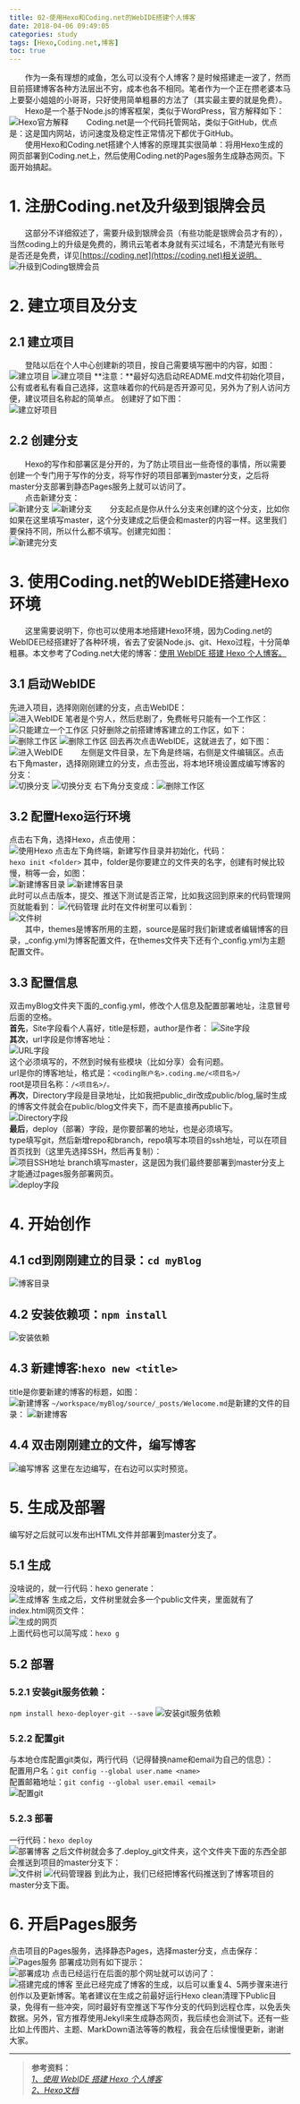 ```yaml
---
title: 02-使用Hexo和Coding.net的WebIDE搭建个人博客
date: 2018-04-06 09:49:05
categories: study
tags: [Hexo,Coding.net,博客]
toc: true
---
```

&emsp;&emsp;作为一条有理想的咸鱼，怎么可以没有个人博客？是时候搭建走一波了，然而目前搭建博客各种方法层出不穷，成本也各不相同。笔者作为一个正在攒老婆本马上要娶小姐姐的小哥哥，只好使用简单粗暴的方法了（其实最主要的就是免费）。   
&emsp;&emsp;Hexo是一个基于Node.js的博客框架，类似于WordPress，官方解释如下：   
![Hexo官方解释](https://fslong.coding.me/blog/images/study/02/1.png)
&emsp;&emsp;Coding.net是一个代码托管网站，类似于GitHub，优点是：这是国内网站，访问速度及稳定性正常情况下都优于GitHub。   
&emsp;&emsp;使用Hexo和Coding.net搭建个人博客的原理其实很简单：将用Hexo生成的网页部署到Coding.net上，然后使用Coding.net的Pages服务生成静态网页。下面开始搞起。   
# 1. 注册Coding.net及升级到银牌会员   
&emsp;&emsp;这部分不详细叙述了，需要升级到银牌会员（有些功能是银牌会员才有的），当然coding上的升级是免费的，腾讯云笔者本身就有买过域名，不清楚光有账号是否还是免费，详见[https://coding.net](https://coding.net)相关说明。   
![升级到Coding银牌会员](https://fslong.coding.me/blog/images/study/02/2.png)
# 2. 建立项目及分支
## 2.1 建立项目   
&emsp;&emsp;登陆以后在个人中心创建新的项目，按自己需要填写圈中的内容，如图：   
![建立项目](https://fslong.coding.me/blog/images/study/02/3.png)
![建立项目](https://fslong.coding.me/blog/images/study/02/4.png)
**注意：**最好勾选启动README.md文件初始化项目，公有或者私有看自己选择，这意味着你的代码是否开源可见，另外为了别人访问方便，建议项目名称起的简单点。
创建好了如下图：   
![建立好项目](https://fslong.coding.me/blog/images/study/02/5.png)
<!-- more -->
## 2.2 创建分支   
&emsp;&emsp;Hexo的写作和部署区是分开的，为了防止项目出一些奇怪的事情，所以需要创建一个专门用于写作的分支，将写作好的项目部署到master分支，之后将master分支部署到静态Pages服务上就可以访问了。   
&emsp;&emsp;点击新建分支：   
![新建分支](https://fslong.coding.me/blog/images/study/02/6.png)
![新建分支](https://fslong.coding.me/blog/images/study/02/7.png)
&emsp;&emsp;分支起点是你从什么分支来创建的这个分支，比如你如果在这里填写master，这个分支建成之后便会和master的内容一样。这里我们要保持不同，所以什么都不填写。创建完如图：   
![新建完分支](https://fslong.coding.me/blog/images/study/02/8.png)
# 3. 使用Coding.net的WebIDE搭建Hexo环境   
&emsp;&emsp;这里需要说明下，你也可以使用本地搭建Hexo环境，因为Coding.net的WebIDE已经搭建好了各种环境，省去了安装Node.js、git、Hexo过程，十分简单粗暴。本文参考了Coding.net大佬的博客：[使用 WebIDE 搭建 Hexo 个人博客。](https://blog.coding.net/blog/webide-hexo)   
## 3.1 启动WebIDE   
先进入项目，选择刚刚创建的分支，点击WebIDE：  
![进入WebIDE](https://fslong.coding.me/blog/images/study/02/9.png)
笔者是个穷人，然后悲剧了，免费帐号只能有一个工作区：   
![只能建立一个工作区](https://fslong.coding.me/blog/images/study/02/10.png)
只好删除之前搭建博客建立的工作区，如下：   
![删除工作区](https://fslong.coding.me/blog/images/study/02/11.png)
![删除工作区](https://fslong.coding.me/blog/images/study/02/12.png) 
回去再次点击WebIDE，这就进去了，如下图：   
![进入WebIDE](https://fslong.coding.me/blog/images/study/02/13.png)
&emsp;&emsp;左侧是文件目录，左下角是终端，右侧是文件编辑区。点击右下角master，选择刚刚建立的分支，点击签出，将本地环境设置成编写博客的分支：   
![切换分支](https://fslong.coding.me/blog/images/study/02/14.png)
![切换分支](https://fslong.coding.me/blog/images/study/02/15.png)
右下角分支变成：![删除工作区](https://fslong.coding.me/blog/images/study/02/16.png)
## 3.2 配置Hexo运行环境   
点击右下角，选择Hexo，点击使用：   
![使用Hexo](https://fslong.coding.me/blog/images/study/02/17.png)
点击左下角终端，新建写作目录并初始化，代码：  
``hexo init <folder>``
其中，folder是你要建立的文件夹的名字，创建有时候比较慢，稍等一会，如图：   
![新建博客目录](https://fslong.coding.me/blog/images/study/02/18.png)
![新建博客目录](https://fslong.coding.me/blog/images/study/02/19.png)  
此时可以点击版本，提交、推送下测试是否正常，比如我这回到原来的代码管理网页就能看到：
![代码管理](https://fslong.coding.me/blog/images/study/02/20.png)
此时在文件树里可以看到：   
![文件树](https://fslong.coding.me/blog/images/study/02/21.png)  
&emsp;&emsp;其中，themes是博客所用的主题，source是届时我们新建或者编辑博客的目录，_config.yml为博客配置文件，在themes文件夹下还有个_config.yml为主题配置文件。
## 3.3 配置信息   
双击myBlog文件夹下面的_config.yml，修改个人信息及配置部署地址，注意冒号后面的空格。   
**首先**，Site字段看个人喜好，title是标题，author是作者：
![Site字段](https://fslong.coding.me/blog/images/study/02/22.png)   
**其次**，url字段是你博客地址：   
![URL字段](https://fslong.coding.me/blog/images/study/02/23.png)  
这个必须填写的，不然到时候有些模块（比如分享）会有问题。   
url是你的博客地址，格式是：``<coding账户名>.coding.me/<项目名>/``   
root是项目名称：``/<项目名>/。``   
**再次**，Directory字段是目录地址，比如我把public_dir改成public/blog,届时生成的博客文件就会在public/blog文件夹下，而不是直接再public下。   
![Directory字段](https://fslong.coding.me/blog/images/study/02/24.png)  
**最后**，deploy（部署）字段，是你要部署的地址，也是必须填写。   
type填写git，然后新增repo和branch，repo填写本项目的ssh地址，可以在项目首页找到（这里先选择SSH，然后再复制）：   
![项目SSH地址](https://fslong.coding.me/blog/images/study/02/25.png) 
branch填写master，这是因为我们最终要部署到master分支上才能通过pages服务部署网页。   
![deploy字段](https://fslong.coding.me/blog/images/study/02/26.png)
# 4. 开始创作   
## 4.1 cd到刚刚建立的目录：``cd myBlog``
![博客目录](https://fslong.coding.me/blog/images/study/02/27.png)
## 4.2 安装依赖项：``npm install``
![安装依赖](https://fslong.coding.me/blog/images/study/02/28.png)
## 4.3 新建博客:``hexo new <title>``  
title是你要新建的博客的标题，如图：   
![新建博客](https://fslong.coding.me/blog/images/study/02/29.png)
``~/workspace/myBlog/source/_posts/Welocome.md``是新建的文件的目录：
![新建博客](https://fslong.coding.me/blog/images/study/02/30.png)
## 4.4 双击刚刚建立的文件，编写博客   
![编写博客](https://fslong.coding.me/blog/images/study/02/31.png)
这里在左边编写，在右边可以实时预览。   
# 5. 生成及部署   
编写好之后就可以发布出HTML文件并部署到master分支了。   
## 5.1 生成   
没啥说的，就一行代码：hexo generate：   
![生成博客](https://fslong.coding.me/blog/images/study/02/32.png)
生成之后，文件树里就会多一个public文件夹，里面就有了index.html网页文件：      
![生成的网页](https://fslong.coding.me/blog/images/study/02/33.png)  
上面代码也可以简写成：``hexo g``
## 5.2 部署   
### 5.2.1 安装git服务依赖：   
``npm install hexo-deployer-git --save``
![安装git服务依赖](https://fslong.coding.me/blog/images/study/02/34.png)
### 5.2.2 配置git   
与本地仓库配置git类似，两行代码（记得替换name和email为自己的信息）：   
配置用户名：``git config --global user.name <name>``   
配置邮箱地址：``git config --global user.email <email>``   
![配置git](https://fslong.coding.me/blog/images/study/02/35.png) 
### 5.2.3 部署   
一行代码：``hexo deploy``   
![部署博客](https://fslong.coding.me/blog/images/study/02/36.png)
之后文件树就会多了.deploy_git文件夹，这个文件夹下面的东西全部会推送到项目的master分支下：   
![文件树](https://fslong.coding.me/blog/images/study/02/37.png)
![代码管理器](https://fslong.coding.me/blog/images/study/02/38.png)
到此为止，我们已经把博客代码推送到了博客项目的master分支下面。   
# 6. 开启Pages服务   
点击项目的Pages服务，选择静态Pages，选择master分支，点击保存：   
![Pages服务](https://fslong.coding.me/blog/images/study/02/39.png)
部署成功则有如下提示：   
![部署成功](https://fslong.coding.me/blog/images/study/02/40.png)
点击已经运行在后面的那个网址就可以访问了：   
![搭建完成的博客](https://fslong.coding.me/blog/images/study/02/41.png)
至此已经完成了博客的生成，以后可以重复4、5两步骤来进行创作以及更新博客。笔者建议在生成之前最好运行Hexo clean清理下Public目录，免得有一些冲突，同时最好有空推送下写作分支的代码到远程仓库，以免丢失数据。另外，官方推荐使用Jekyll来生成静态网页，我后续也会测试下。还有一些比如上传图片、主题、MarkDown语法等等的教程，我会在后续慢慢更新，谢谢大家。 

---

>**参考资料：**   
*[1、使用 WebIDE 搭建 Hexo 个人博客](https://blog.coding.net/blog/webide-hexo)  
[2、Hexo文档](https://hexo.io/zh-cn/docs/index.html)*